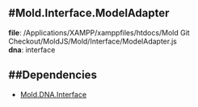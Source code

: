 
#Mold.Interface.ModelAdapter
---------------------------------------

__file__: /Applications/XAMPP/xamppfiles/htdocs/Mold Git Checkout/MoldJS/Mold/Interface/ModelAdapter.js  
__dna__: interface  


	






##Dependencies
--------------

* [Mold.DNA.Interface](../../Mold/DNA/Interface.md) 



 

 


 



		
